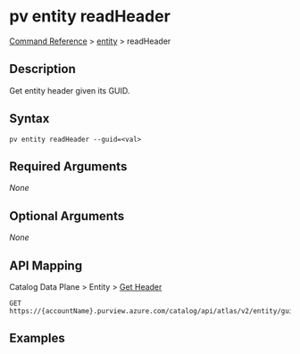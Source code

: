 # pv entity readHeader
[Command Reference](../../../README.md#command-reference) > [entity](./main.md) > readHeader

## Description
Get entity header given its GUID.

## Syntax
```
pv entity readHeader --guid=<val>
```

## Required Arguments
*None*

## Optional Arguments
*None*

## API Mapping
Catalog Data Plane > Entity > [Get Header](https://docs.microsoft.com/en-us/rest/api/purview/catalogdataplane/entity/get-header)
```
GET https://{accountName}.purview.azure.com/catalog/api/atlas/v2/entity/guid/{guid}/header
```

## Examples
```powershell

```
